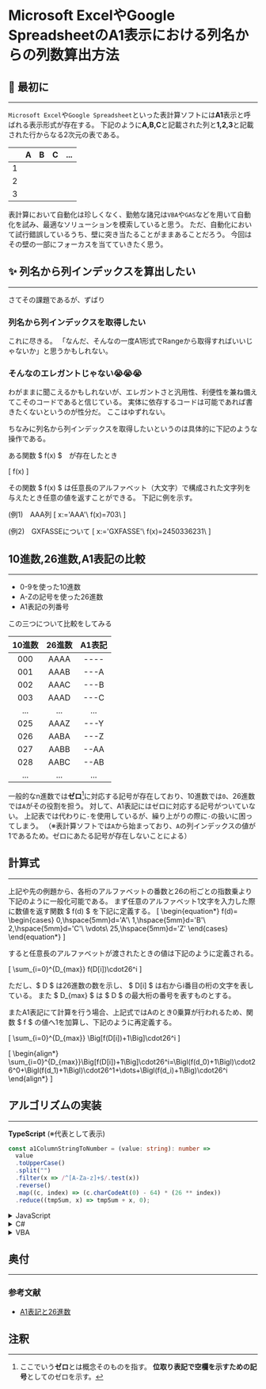 # Microsoft ExcelやGoogle SpreadsheetのA1表示における列名からの列数算出方法

## 🚀 最初に

---

`Microsoft Excel`や`Google Spreadsheet`といった表計算ソフトには**A1**表示と呼ばれる表示形式が存在する。
下記のように**A,B,C**と記載された列と**1,2,3**と記載された行からなる2次元の表である。

||A|B|C|...|
|:-:|:-:|:-:|:-:|:-:|
|1|||||
|2|||||
|3|||||

表計算において自動化は珍しくなく、勤勉な諸兄は`VBA`や`GAS`などを用いて自動化を試み、最適なソリューションを模索していると思う。
ただ、自動化において試行錯誤しているうち、壁に突き当たることがままあることだろう。
今回はその壁の一部にフォーカスを当てていきたく思う。

## ✨ 列名から列インデックスを算出したい

---

さてその課題であるが、ずばり

### 列名から列インデックスを取得したい

これに尽きる。
「なんだ、そんなの一度A1形式でRangeから取得すればいいじゃないか」と思うかもしれない。

### そんなのエレガントじゃない😭😭😭

わがままに聞こえるかもしれないが、エレガントさと汎用性、利便性を兼ね備えてこそのコードであると信じている。
実体に依存するコードは可能であれば書きたくないというのが性分だ。
ここはゆずれない。

ちなみに列名から列インデックスを取得したいというのは具体的に下記のような操作である。

ある関数 $ f(x) $　が存在したとき

\[
    f(x)
\]

その関数 $ f(x) $ は任意長のアルファベット（大文字）で構成された文字列を与えたとき任意の値を返すことができる。
下記に例を示す。

(例1)　AAA列
\[
    x:='AAA'\\
    f(x)=703\\
\]

(例2)　GXFASSEについて
\[
    x:='GXFASSE'\\
    f(x)=2450336231\\
\]

## 10進数,26進数,A1表記の比較

---

- 0-9を使った10進数
- A-Zの記号を使った26進数
- A1表記の列番号

この三つについて比較をしてみる

|10進数|26進数|A1表記|
|:-:|:-:|:-:|
|000|AAAA|----|
|001|AAAB|---A|
|002|AAAC|---B|
|003|AAAD|---C|
|...|... |... |
|025|AAAZ|---Y|
|026|AABA|---Z|
|027|AABB|--AA|
|028|AABC|--AB|
|...|... |... |

一般的なn進数では**ゼロ**[^1]に対応する記号が存在しており、10進数では`0`、26進数では`A`がその役割を担う。
対して、A1表記にはゼロに対応する記号がついていない。
上記表では代わりに`-`を使用しているが、繰り上がりの際に`-`の扱いに困ってしまう。
（※表計算ソフトでは`A`から始まっており、`A`の列インデックスの値が1であるため。ゼロにあたる記号が存在しないことによる）

## 計算式

---

上記や先の例題から、各桁のアルファベットの番数と26の桁ごとの指数乗より下記のように一般化可能である。
まず任意のアルファベット1文字を入力した際に数値を返す関数 $ f(d) $ を下記に定義する。
\[
    \begin{equation*}
        f(d)=
        \begin{cases}
            0,\hspace{5mm}d='A'\\
            1,\hspace{5mm}d='B'\\
            2,\hspace{5mm}d='C'\\
            \vdots\\
            25,\hspace{5mm}d='Z'
        \end{cases}
    \end{equation*}
\]

すると任意長のアルファベットが渡されたときの値は下記のように定義される。

\[
    \sum_{i=0}^{D_{max}} f(D[i])\cdot26^i
\]

ただし、$ D $ は26進数の数を示し、 $ D[i] $ は右からi番目の桁の文字を表している。
また $ D_{max} $ は $ D $ の最大桁の番号を表すものとする。

またA1表記にて計算を行う場合、上記式ではAのとき0乗算が行われるため、関数 $ f $ の値へ1を加算し、下記のように再定義する。

\[
    \sum_{i=0}^{D_{max}} \Big[f(D[i])+1\Big]\cdot26^i
\]

\[
    \begin{align*}
    \sum_{i=0}^{D_{max}}\Big[f(D[i])+1\Big]\cdot26^i=\Bigl(f(d_0)+1\Bigl)\cdot26^0+\Bigl(f(d_1)+1\Bigl)\cdot26^1+\dots+\Bigl(f(d_i)+1\Big)\cdot26^i
    \end{align*}
\]

## アルゴリズムの実装

---

**TypeScript** (※代表として表示)

```typescript
const a1ColumnStringToNumber = (value: string): number =>
  value
  .toUpperCase()
  .split("")
  .filter(x => /^[A-Za-z]+$/.test(x))
  .reverse()
  .map((c, index) => (c.charCodeAt(0) - 64) * (26 ** index))
  .reduce((tmpSum, x) => tmpSum + x, 0);
```

<details><summary>JavaScript</summary>

```javascript
function a1ColumnStringToNumber(value) {
    // regex pattern.
    const VALID_PATTERN = /^[A-Za-z]+$/;

    // Error handling.
    // ------------------------------------------
    // 1. type guard.
    if (typeof value !== 'string') {
        throw new TypeError("The provided value must be a string.");
    }
    // 2. pattern match.
    if (!VALID_PATTERN.test(value)) {
        throw new Error("The specified value must contain only alphabetical characters. For example, 'A' or 'AB'.");
    }

    // split & arrange & calcurate
    return value
    .toUpperCase()
    .split("")
    .reverse()
    .map((c, index) => (c.charCodeAt(0) - 64) * (26 ** index))
    .reduce((tmpSum, x) => tmpSum + x, 0);
}
```

</details>

<details><summary>C#</summary>

```Csharp
using System;
using System.Linq;
using System.Text.RegularExpressions;

// ... other codes.

private static decimal A1ColumnStringToInt(string value)
{
    if (string.IsNullOrEmpty(value) || !Regex.IsMatch(value, "^[A-Za-z]+$"))
    {
        throw new ArgumentException("The specified value must be a non-empty string and contain only alphabetical characters. (e.g., 'A', 'AZ')", nameof(value));
    }

    return value
    .ToUpper()
    .Reverse()
    .Select((c, index) =>
    {
        // A-Zの値の計算(A=1とした場合)
        decimal decimalChar = Convert.ToDecimal(c - 64);
        // 26 ^ indexの計算.
        decimal powerdNumber = Convert.ToDecimal(Math.Pow(26, index));

        return decimalChar * powerdNumber;
    })
    .Sum();
}

// ... other codes.
```

</details>

<details><summary>VBA</summary>

```vb
Public Function A1ColumnStringToInteger(ByRef Value As String): Integer

    Dim chars as String[]

End Function
```

</details>

## 奥付

---

### 参考文献

- [A1表記と26進数](https://qiita.com/ttk1/items/83ed469cf62aebcc67ba)

## 注釈

[^1]:ここでいう**ゼロ**とは概念そのものを指す。
**位取り表記で空欄を示すための記号**としてのゼロを示す。
